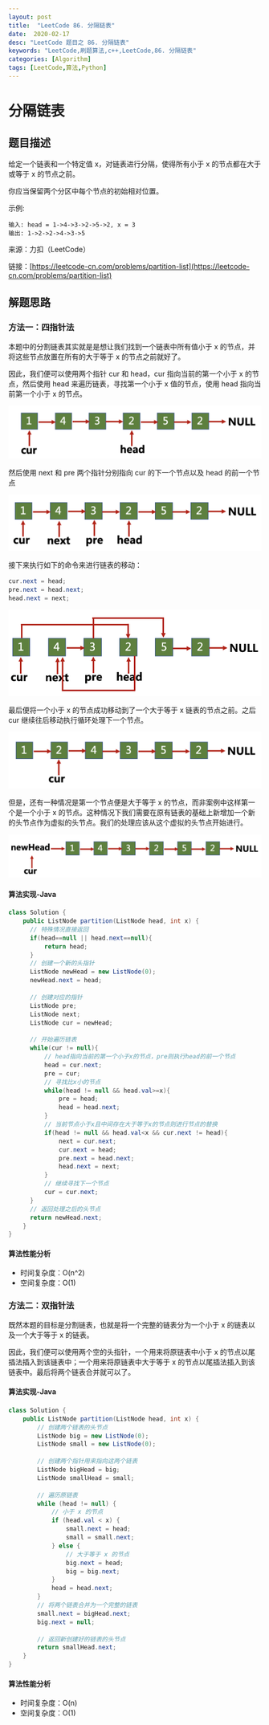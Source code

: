 ```yaml
---
layout: post
title:  "LeetCode 86. 分隔链表"
date:  2020-02-17
desc: "LeetCode 题目之 86. 分隔链表"
keywords: "LeetCode,刷题算法,c++,LeetCode,86. 分隔链表"
categories: [Algorithm]
tags: [LeetCode,算法,Python]
---
```

# 分隔链表

## 题目描述

给定一个链表和一个特定值 x，对链表进行分隔，使得所有小于 x 的节点都在大于或等于 x 的节点之前。

你应当保留两个分区中每个节点的初始相对位置。

示例:

```
输入: head = 1->4->3->2->5->2, x = 3
输出: 1->2->2->4->3->5
```

来源：力扣（LeetCode）

链接：[https://leetcode-cn.com/problems/partition-list](https://leetcode-cn.com/problems/partition-list)

## 解题思路

### 方法一：四指针法

本题中的分割链表其实就是是想让我们找到一个链表中所有值小于 x 的节点，并将这些节点放置在所有的大于等于 x 的节点之前就好了。

因此，我们便可以使用两个指针 cur 和 head，cur 指向当前的第一个小于 x 的节点，然后使用 head 来遍历链表，寻找第一个小于 x 值的节点，使用 head 指向当前第一个小于 x 的节点。

![1](/assets/images/2020/2020-02/1.png)

然后使用 next 和 pre 两个指针分别指向 cur 的下一个节点以及 head 的前一个节点

![2](/assets/images/2020/2020-02/2.png)

接下来执行如下的命令来进行链表的移动：

```java
cur.next = head;
pre.next = head.next;
head.next = next;
```

![3](/assets/images/2020/2020-02/3.png)

最后便将一个小于 x 的节点成功移动到了一个大于等于 x 链表的节点之前。之后 cur 继续往后移动执行循环处理下一个节点。

![4](/assets/images/2020/2020-02/4.png)

但是，还有一种情况是第一个节点便是大于等于 x 的节点，而非案例中这样第一个是一个小于 x 的节点。这种情况下我们需要在原有链表的基础上新增加一个新的头节点作为虚拟的头节点。我们的处理应该从这个虚拟的头节点开始进行。

![5](/assets/images/2020/2020-02/5.png)

#### 算法实现-Java

```java
class Solution {
    public ListNode partition(ListNode head, int x) {
      // 特殊情况直接返回
      if(head==null || head.next==null){
          return head;
      }  
      // 创建一个新的头指针
      ListNode newHead = new ListNode(0);
      newHead.next = head;

      // 创建对应的指针
      ListNode pre;
      ListNode next;
      ListNode cur = newHead;

      // 开始遍历链表
      while(cur != null){
          // head指向当前的第一个小于x的节点，pre则执行head的前一个节点
          head = cur.next;
          pre = cur;
          // 寻找比x小的节点
          while(head != null && head.val>=x){
              pre = head;
              head = head.next;
          }
          // 当前节点小于x且中间存在大于等于x的节点则进行节点的替换
          if(head != null && head.val<x && cur.next != head){
              next = cur.next;
              cur.next = head;
              pre.next = head.next;
              head.next = next;
          }
          // 继续寻找下一个节点
          cur = cur.next;
      }
      // 返回处理之后的头节点
      return newHead.next;
    }
}
```

#### 算法性能分析

- 时间复杂度：O(n^2)
- 空间复杂度：O(1)

### 方法二：双指针法

既然本题的目标是分割链表，也就是将一个完整的链表分为一个小于 x 的链表以及一个大于等于 x 的链表。

因此，我们便可以使用两个空的头指针，一个用来将原链表中小于 x 的节点以尾插法插入到该链表中；一个用来将原链表中大于等于 x 的节点以尾插法插入到该链表中。最后将两个链表合并就可以了。

#### 算法实现-Java

```java
class Solution {
    public ListNode partition(ListNode head, int x) {
        // 创建两个链表的头节点
        ListNode big = new ListNode(0);
        ListNode small = new ListNode(0);

        // 创建两个指针用来指向这两个链表
        ListNode bigHead = big;
        ListNode smallHead = small;

        // 遍历原链表
        while (head != null) {
            // 小于 x 的节点
            if (head.val < x) {
                small.next = head;
                small = small.next;
            } else {
                // 大于等于 x 的节点
                big.next = head;
                big = big.next;
            }
            head = head.next;
        }
        // 将两个链表合并为一个完整的链表
        small.next = bigHead.next;
        big.next = null;

        // 返回新创建好的链表的头节点
        return smallHead.next;
    }
}
```

#### 算法性能分析

- 时间复杂度：O(n)
- 空间复杂度：O(1)

